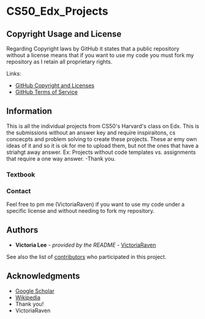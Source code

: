 # CS50_Edx_Projects
## Copyright Usage and License

Regarding Copyright laws by GitHub it states that a public repository without a license means that if you want to use my code you must fork my repository as I retain all proprietary rights.

Links:  
- [GitHub Copyright and Licenses](https://docs.github.com/en/repositories/managing-your-repositorys-settings-and-features/customizing-your-repository/licensing-a-repository)
- [GitHub Terms of Service](https://docs.github.com/en/site-policy/github-terms/github-terms-of-service)

## Information

This is all the individual projects from CS50's Harvard's class on Edx. This is the submissions without an answer key and require inspiraitons, cs concecpts and problem solving to create these projects. These ar emy own ideas of it and so it is ok for me to upload them, but not the ones that have a striahgt away answer. Ex: Projects without code templates vs. assignments that require a one way answer. -Thank you.

### Textbook


### Contact

Feel free to pm me (VictoriaRaven) if you want to use my code under a specific license and without needing to fork my repository.

## Authors

  - **Victoria Lee** - *provided by the README* -
    [VictoriaRaven](https://github.com/VictoriaRaven)

See also the list of
[contributors](https://github.com/VictoriaRaven/Database-Projects-with-SQL/edit/main/README.md)
who participated in this project.

## Acknowledgments
- [Google Scholar](https://scholar.google.com/)
- [Wikipedia](https://www.wikipedia.org/)
 - Thank you!
 - VictoriaRaven
